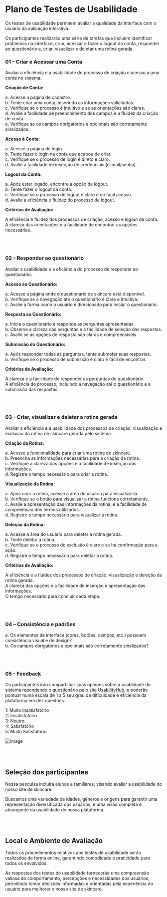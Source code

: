 # Plano de Testes de Usabilidade

Os testes de usabilidade permitem avaliar a qualidade da interface com o usuário da aplicação interativa.

Os participantes realizarão uma série de tarefas que incluem identificar problemas na interface, criar, acessar e fazer o logout da conta, responder ao questionário e, criar, visualizar e deletar uma rotina gerada.


### 01 – Criar e Acessar uma Conta                                                                   

Avaliar a eficiência e a usabilidade do processo de criação e acesso a uma conta no sistema.

**Criação de Conta:**

a. Acesse a página de cadastro. <br>
b. Tente criar uma conta, inserindo as informações solicitadas.<br>
c. Verifique se o processo é intuitivo e se as orientações são claras.<br>
d. Avalie a facilidade de preenchimento dos campos e a fluidez da criação de conta.<br>
e. Verifique se os campos obrigatórios e opcionais são corretamente sinalizados. <br>


**Acesso à Conta:**

a. Acesse a página de login. <br>
b. Tente fazer o login na conta que acabou de criar. <br>
c. Verifique se o processo de login é direto e claro. <br>
d. Avalie a facilidade de inserção de credenciais (e-mail/senha). <br>


**Logout da Conta:**

a. Após estar logado, encontre a opção de logout. <br>
b. Tente fazer o logout da conta. <br>
c. Verifique se o processo de logout é claro e de fácil acesso. <br>
d. Avalie a eficiência e fluidez do processo de logout. <br>

**Critérios de Avaliação:**

A eficiência e fluidez dos processos de criação, acesso e logout da conta. <br>
A clareza das orientações e a facilidade de encontrar as opções necessárias. <br>

<br><br>


###  02 – Responder ao questionário
 
Avaliar a usabilidade e a eficiência do processo de responder ao questionário.

**Acesso ao Questionário:**

a. Acesse a página onde o questionário de skincare está disponível. <br>
b. Verifique se a navegação até o questionário é clara e intuitiva. <br>
c. Avalie a forma como o usuário é direcionado para iniciar o questionário. <br>

**Resposta ao Questionário:**

a. Inicie o questionário e responda as perguntas apresentadas. <br>
b. Observe a clareza das perguntas e a facilidade de seleção das respostas. <br>
c. Avalie se as opções de resposta são claras e compreensíveis. <br>


**Submissão do Questionário:**

a. Após responder todas as perguntas, tente submeter suas respostas. <br>
b. Verifique se o processo de submissão é claro e fácil de encontrar. <br>


**Critérios de Avaliação:**

A clareza e a facilidade de responder às perguntas do questionário. <br>
A eficiência do processo, incluindo a navegação até o questionário e a submissão das respostas. <br>

<br><br>



###  03 – Criar, visualizar e deletar a rotina gerada

Avaliar a eficiência e a usabilidade dos processos de criação, visualização e exclusão da rotina de skincare gerada pelo sistema.

**Criação da Rotina:**

a. Acesse a funcionalidade para criar uma rotina de skincare. <br>
b. Preencha as informações necessárias para a criação da rotina. <br>
c. Verifique a clareza das opções e a facilidade de inserção das informações. <br>
d. Registre o tempo necessário para criar a rotina. <br>

**Visualização da Rotina:**

a. Após criar a rotina, acesse a área do usuário para visualizá-la. <br>
b. Verifique se o botão para visualizar a rotina funciona corretamente. <br>
c. Avalie a apresentação das informações da rotina, e a facilidade de compreensão dos termos utilizados. <br>
d. Registre o tempo necessário para visualizar a rotina. <br>

**Deleção da Rotina:**

a. Acesse a área do usuário para deletar a rotina gerada. <br>
b. Tente deletar a rotina. <br>
c. Verifique se o processo de exclusão é claro e se há confirmação para a ação. <br>
d. Registre o tempo necessário para deletar a rotina. <br>

**Critérios de Avaliação:**

A eficiência e a fluidez dos processos de criação, visualização e deleção da rotina gerada. <br>
A clareza das opções e a facilidade de inserção e apresentação das informações. <br>
O tempo necessário para concluir cada etapa. <br>
                 
<br><br>



###  04 – Consistência e padrões                                               

a. Os elementos de interface (cores, botões, campos, etc.) possuem consistência visual e de design? <br>
b. Os campos obrigatórios e opcionais são corretamente sinalizados? 

<br><br>


### 05 - Feedback                   
Os participantes irao compartilhar suas opinoes sobre a usablidade do sistema repondendo o questionário pelo site [UsabilityHub](https://usabi.li/do/8aed4173069/1032), e poderão pontuar numa escala de 1 a 5 seu grau de dificuldade e eficiência da plataforma em dez questões.


1: Muito Insatisfatório <br>
2: Insatisfatório <br>
3: Neutro <br>
4: Satisfatório <br>
5: Muito Satisfatório <br>

![image](https://github.com/ICEI-PUC-Minas-PMV-ADS/pmv-ads-2023-2-e2-proj-int-t4-projeto-skincare/assets/93337008/f3ea3092-b4cb-4c7c-bb4e-32d5aa62efd4)


<br><br>

## Seleção dos participantes

Nossa pesquisa incluirá alunos e familiares, visando avaliar a usabilidade do nosso site de skincare. 

Buscamos uma variedade de idades, gêneros e origens para garantir uma representação diversificada dos usuários, e uma visão completa e abrangente da usabilidade de nossa plataforma.

<br><br>

## Local e Ambiente de Avaliação

Todos os procedimentos relativos aos testes de usabilidade serão realizados de forma online, garantindo comodidade e praticidade para todos os envolvidos. 

 As respostas dos testes de usabilidade fornecerão uma compreensão valiosa do comportamento, percepções e necessidades dos usuários, permitindo tomar decisões informadas e orientadas pela experiência do usuário para melhorar o nosso site de skincare. 

